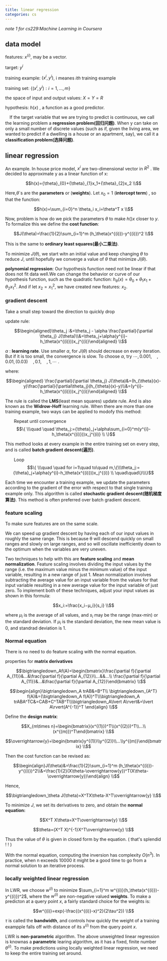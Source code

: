```yaml
---
title: linear regression
categories: cs
---
```

*note 1 for cs229:Machine Learning in Coursera*

## data model

features: $x^{(i)}$, may be a vector.

target: $y^{i}$

training example: $(x^i,y^i)$, i meanes *$i$th* training example

training set: $\{(x^i,y^i): i=1,...,m\}$

the space of input and output values: $X=Y=R$

hypothesis: $h(x)$ , a function as a good predictor.

&emsp;If the target variable that we are trying to predict is continuous, we call the learning problem a **regression problem(回归问题)**. When y can take on only a small number of discrete values (such as
if, given the living area, we wanted to predict if a dwelling is a house or an
apartment, say), we call it a **classification problem(选择问题)**.

## linear regression

An example. In house price model, $x^i$ are two-dimensional vector in $R^2$ . We decided to approximate y as a linear function of x:

$$h(x)={\theta}_{0}+{\theta}_{1}x_1+{\theta}_{2}x_2 \\$$

Here,$\theta$`s are the **parameters** or (**weights**). Let $x_0=1$ (**intercept term**) , so that the function:

$$h(x)=\sum_{i=0}^n \theta_i x_i=\theta^T x \\$$

Now, problem is how do we pick the parameters $\theta$ to make $h()x$ closer to $y$. To formalize this we define the **cost function**:

$$J(\theta)=\frac{1}{2}\sum_{i=1}^m (h_\theta(x^{(i)})-y^{(i)})^2 \\$$

This is the same to **ordinary least squares(最小二乘法)**.

To minimize $J(\theta)$, we start witn an initial value and keep changing $\theta$ to reduce $J$, until hopefully we converge a value of $\theta$ that minimize $J(\theta)$.

**polynomial regression**: Our hypothesis function need not be linear if that does not fit data well.We can change the behavior or curve of our hypothesis function, such as  the quadratic function: $h_\theta(x)=\theta_0+\theta_1x_1+\theta_2x_1^2$. And if let $x_2=x_1^2$, we have created new features: $x_2$.

### gradient descent

Take a small step toward the direction to quickly drop

update rule:

$$\begin{aligned}\theta_j :&=\theta_j - \alpha \frac{\partial}{\partial \theta_j} J(\theta)\\&=\theta_j+\alpha(y^{i}-h_\theta(x^{(i)}))x_j^{(i)}\end{aligned} \\$$

$\alpha$ : **learning rate**. Use smaller $\alpha$, for $J(\theta)$ should decrease on every iteration. But if it is too small, the convergence is slow. To choose $\alpha$, try $\cdots, 0.001,\quad,0.01,(0.03)\quad,0.1,\quad,1, \cdots$ .

where:

$$\begin{aligned} \frac{\partial}{\partial \theta_j} J(\theta)&=(h_{\theta}(x)-y)\frac{\partial}{\partial\theta_j}(h_{\theta}(x)-y)\\&=(y^{i}-h_\theta(x^{(i)}))x_j^{(i)}\end{aligned} \\$$

The rule is called the **LMS**(least mean squares) update rule. And is also known as the **Widrow-Hoff** learning rule. When there are more than one training example, two ways can be applied to modofy this method:

&emsp;&emsp;Repeat until convergence$$\{ \\\quad \quad \theta_j:={\theta}_j+\alpha\sum_{i=0}^m(y^{i}-h_\theta(x^{(i)}))x_j^{(i)} \\ \}$$

This method  looks at every example in the entire training set on every step, and is called **batch gradient descent(遍历)**.

&emsp;&emsp;Loop$$\{ \\\quad \quad for i=1\quad to\quad m,\{\\\theta_j:={\theta}_j+\alpha(y^{i}-h_\theta(x^{(i)}))x_j^{(i)} \\ \quad\quad\}\\\}$$

Each time we encounter a training example, we update the parameters according to the gradient of the error with respect to that single training example only. This algorithm is called **stochastic gradient descent(随机梯度算法)**. This method is often preferred over batch gradient descent.

### feature scaling

To make sure features are on the same scale.

We can speed up gradient descent by having each of our input values in roughly the same range. This is because θ will descend quickly on small ranges and slowly on large ranges, and so will oscillate inefficiently down to the optimum when the variables are very uneven.

Two techniques to help with this are **feature scaling** and **mean normalization**. Feature scaling involves dividing the input values by the range (i.e. the maximum value minus the minimum value) of the input variable, resulting in a new range of just 1. Mean normalization involves subtracting the average value for an input variable from the values for that input variable resulting in a new average value for the input variable of just zero. To implement both of these techniques, adjust your input values as shown in this formula:

$$x_i:=\frac{x_i−μ_i}{s_i} \\$$

where $\mu_i$ is the average of all values, and $s_i$ may be the range (max-min) or the standard deviation. If $\mu_i$ is the standard deviation, the new mean value is 0, and standrad deviation is 1.

### Normal equation

There is no need to do feature scaling with the normal equation.

properties for **matrix derivatives**

$$\bigtriangledown_Af(A)=\begin{bmatrix}\frac{\partial f}{\partial A_{11}}&...&\frac{\partial f}{\partial A_{12}}\\...&&...\\ \frac{\partial f}{\partial A_{11}}&...&\frac{\partial f}{\partial A_{12}}\end{bmatrix} \\$$

$$\begin{align}\bigtriangledown_A trAB&=B^T\\ \bigtriangledown_{A^T} f(A)&=(\bigtriangledown_A f(A))^T\\\bigtriangledown_A trABA^TC&=CAB+C^TAB^T\\\bigtriangledown_A\lvert A\rvert&=\lvert A\rvert(A^{-1})^T \end{align} \\$$

Define the **design matrix**:

$$X_{m\times n}=\begin{bmatrix}(x^{(1)})^T\\(x^{(2)})^T\\...\\(x^{(m)})^T\end{bmatrix} \\$$

$$\overrightarrow{y}=\begin{bmatrix}y^{(1)}\\y^{(2)}\\...\\y^{(m)}\end{bmatrix} \\​$$

Then the cost function can be revised as:

$$\begin{align}J(\theta)&=\frac{1}{2}\sum_{i=1}^m (h_\theta(x^{(i)})-y^{(i)})^2\\&=\frac{1}{2}(X\theta-\overrightarrow{y})^T(X\theta-\overrightarrow{y})\end{align} \\$$

Hence,

$$\bigtriangledown_\theta J(\theta)=X^TX\theta-X^T\overrightarrow{y} \\$$

To minimize $J$, we set its derivatives to zero, and  obtain the **normal equation:**

$$X^T X\theta=X^T\overrightarrow{y} \\$$

$$\theta=(X^T X)^{-1}X^T\overrightarrow{y} \\$$

Thus the value of $\theta$ is given in closed form by the equation. ( that's splendid ! ! )

With the normal equation, computing the inversion has complexity $O(n^3)$. In practice, when n exceeds 10000 it might be a good time to go from a normal solution to an iterative process.

### locally weighted linear regression

In LWR, we choose $w^{(i)}$ to minimize $\sum_{i=1}^m w^{(i)}(h_\theta(x^{(i)})-y^{(i)})^2$, where the $w^{(i)}$ are non-negative valued **weights**.  To make a predicton at a query point $x$, a fairly standard choice for the weights is:

$$w^{(i)}=exp(-\frac{(x^{(i)}-x)^2}{2\tau^2}) \\$$

$\tau$ is called the **bandwidth**, and controls how quickly the weight of a training exampple falls off  with distance of its $x^{(i)}$ from the query point $x$.

LWR is **non-parametric** algorithm. The above unweighted linear regression is knownas a **parametric** learing algorithm, as it has a fixed, finite number $\theta^{(i)}​$. To make predictions using locally weighted linear regression, we need to keep the entire training set around.
